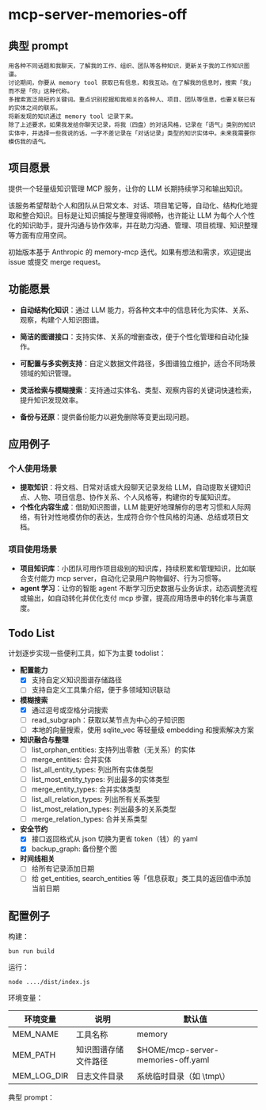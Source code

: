 # mcp-server-memories-off

## 典型 prompt

```plain
用各种不同话题和我聊天，了解我的工作、组织、团队等各种知识，更新关于我的工作知识图谱。
讨论期间，你要从 memory tool 获取已有信息，和我互动。在了解我的信息时，搜索「我」而不是「你」这种代称。
多搜索宽泛简短的关键词。重点识别挖掘和我相关的各种人、项目、团队等信息，也要关联已有的实体之间的联系。
将新发现的知识通过 memory tool 记录下来。
除了上述要求，如果我发给你聊天记录，将我（四盘）的对话风格，记录在「语气」类别的知识实体中，并选择一些我说的话，一字不差记录在「对话记录」类型的知识实体中。未来我需要你模仿我的语气。
```

## 项目愿景

提供一个轻量级知识管理 MCP 服务，让你的 LLM 长期持续学习和输出知识。

该服务希望帮助个人和团队从日常文本、对话、项目笔记等，自动化、结构化地提取和整合知识。目标是让知识捕捉与整理变得顺畅，也许能让 LLM 为每个人个性化的知识助手，提升沟通与协作效率，并在助力沟通、管理、项目梳理、知识整理等方面有应用空间。

初始版本基于 Anthropic 的 memory-mcp 迭代。如果有想法和需求，欢迎提出 issue 或提交 merge request。

## 功能愿景

- **自动结构化知识**：通过 LLM 能力，将各种文本中的信息转化为实体、关系、观察，构建个人知识图谱。

- **简洁的图谱接口**：支持实体、关系的增删查改，便于个性化管理和自动化操作。

- **可配置与多实例支持**：自定义数据文件路径，多图谱独立维护，适合不同场景领域的知识管理。

- **灵活检索与模糊搜索**：支持通过实体名、类型、观察内容的关键词快速检索，提升知识发现效率。

- **备份与还原**：提供备份能力以避免删除等变更出现问题。

## 应用例子

### 个人使用场景

- **提取知识**：将文档、日常对话或大段聊天记录发给 LLM，自动提取关键知识点、人物、项目信息、协作关系、个人风格等，构建你的专属知识库。
- **个性化内容生成**：借助知识图谱，LLM 能更好地理解你的思考习惯和人际网络，有针对性地模仿你的表达，生成符合你个性风格的沟通、总结或项目文档。

### 项目使用场景

- **项目知识库**：小团队可用作项目级别的知识库，持续积累和管理知识，比如联合支付能力 mcp server，自动化记录用户购物偏好、行为习惯等。
- **agent 学习**：让你的智能 agent 不断学习历史数据与业务诉求，动态调整流程或输出，如自动转化并优化支付 mcp 步骤，提高应用场景中的转化率与满意度。

## Todo List

计划逐步实现一些便利工具，如下为主要 todolist：

- **配置能力**
  - [x] 支持自定义知识图谱存储路径
  - [ ] 支持自定义工具集介绍，便于多领域知识联动

- **模糊搜索**
  - [x] 通过逗号或空格分词搜索
  - [ ] read_subgraph：获取以某节点为中心的子知识图
  - [ ] 本地的向量搜索，使用 sqlite_vec 等轻量级 embedding 和搜索解决方案

- **知识融合与整理**
  - [ ] list_orphan_entities: 支持列出零散（无关系）的实体
  - [ ] merge_entities: 合并实体
  - [ ] list_all_entity_types: 列出所有实体类型
  - [ ] list_most_entity_types: 列出最多的实体类型
  - [ ] merge_entity_types: 合并实体类型
  - [ ] list_all_relation_types: 列出所有关系类型
  - [ ] list_most_relation_types: 列出最多的关系类型
  - [ ] merge_relation_types: 合并关系类型

- **安全节约**
  - [x] 接口返回格式从 json 切换为更省 token（钱）的 yaml
  - [x] backup_graph: 备份整个图

- **时间线相关**
  - [ ] 给所有记录添加日期
  - [ ] 给 get_entities, search_entities 等「信息获取」类工具的返回值中添加当前日期

## 配置例子

构建：

`bun run build`

运行：

`node ..../dist/index.js`

环境变量：

| 环境变量      | 说明                         | 默认值                             |
|---------------|------------------------------|---------------------------------|
| MEM_NAME      | 工具名称                     | memory                          |
| MEM_PATH      | 知识图谱存储文件路径         | $HOME/mcp-server-memories-off.yaml |
| MEM_LOG_DIR   | 日志文件目录                 | 系统临时目录（如 \tmp\）                 |

典型 prompt：
